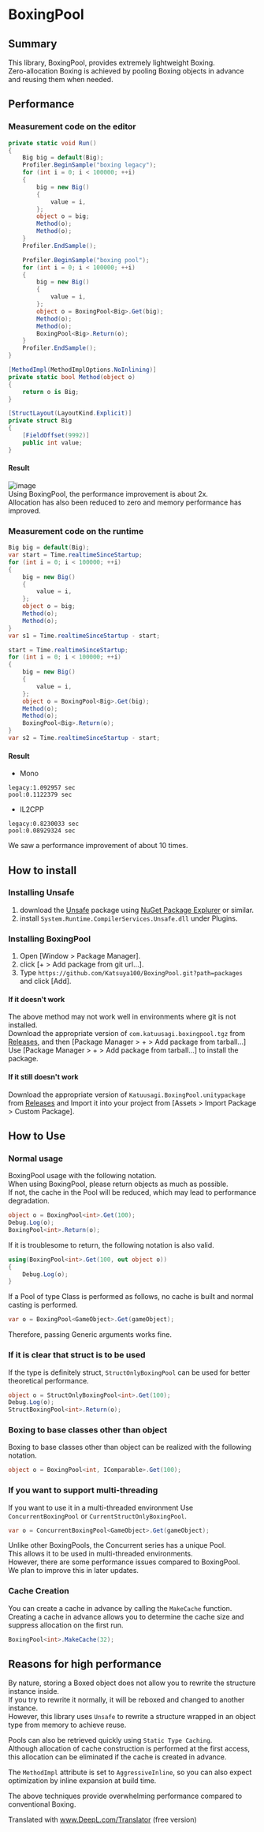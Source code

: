 # BoxingPool
## Summary
This library, BoxingPool, provides extremely lightweight Boxing.  
Zero-allocation Boxing is achieved by pooling Boxing objects in advance and reusing them when needed.  

## Performance
### Measurement code on the editor
```.cs
private static void Run()
{
    Big big = default(Big);
    Profiler.BeginSample("boxing legacy");
    for (int i = 0; i < 100000; ++i)
    {
        big = new Big()
        {
            value = i,
        };
        object o = big;
        Method(o);
        Method(o);
    }
    Profiler.EndSample();

    Profiler.BeginSample("boxing pool");
    for (int i = 0; i < 100000; ++i)
    {
        big = new Big()
        {
            value = i,
        };
        object o = BoxingPool<Big>.Get(big);
        Method(o);
        Method(o);
        BoxingPool<Big>.Return(o);
    }
    Profiler.EndSample();
}

[MethodImpl(MethodImplOptions.NoInlining)]
private static bool Method(object o)
{
    return o is Big;
}

[StructLayout(LayoutKind.Explicit)]
private struct Big
{
    [FieldOffset(9992)]
    public int value;
}
```
#### Result
![image](https://github.com/Katsuya100/BoxingPool/assets/33303650/b00c15fd-7b9e-4e27-88d2-09cf91f929ec)  
Using BoxingPool, the performance improvement is about 2x.  
Allocation has also been reduced to zero and memory performance has improved.  

### Measurement code on the runtime
```.cs
Big big = default(Big);
var start = Time.realtimeSinceStartup;
for (int i = 0; i < 100000; ++i)
{
    big = new Big()
    {
        value = i,
    };
    object o = big;
    Method(o);
    Method(o);
}
var s1 = Time.realtimeSinceStartup - start;

start = Time.realtimeSinceStartup;
for (int i = 0; i < 100000; ++i)
{
    big = new Big()
    {
        value = i,
    };
    object o = BoxingPool<Big>.Get(big);
    Method(o);
    Method(o);
    BoxingPool<Big>.Return(o);
}
var s2 = Time.realtimeSinceStartup - start;
```
#### Result
- Mono  
```
legacy:1.092957 sec
pool:0.1122379 sec
```

- IL2CPP  
```
legacy:0.8230033 sec
pool:0.08929324 sec
```

We saw a performance improvement of about 10 times.  

## How to install
### Installing Unsafe
1. download the [Unsafe](https://www.nuget.org/packages/System.Runtime.CompilerServices.Unsafe/) package using [NuGet Package Explurer](https://apps.microsoft.com/store/detail/nuget-package-explorer/9WZDNCRDMDM3?hl=ja-jp&gl=jp) or similar.
2. install `System.Runtime.CompilerServices.Unsafe.dll` under Plugins.

### Installing BoxingPool
1. Open [Window > Package Manager].
2. click [+ > Add package from git url...].
3. Type `https://github.com/Katsuya100/BoxingPool.git?path=packages` and click [Add].

#### If it doesn't work
The above method may not work well in environments where git is not installed.  
Download the appropriate version of `com.katuusagi.boxingpool.tgz` from [Releases](https://github.com/Katsuya100/BoxingPool/releases), and then [Package Manager > + > Add package from tarball...] Use [Package Manager > + > Add package from tarball...] to install the package.

#### If it still doesn't work
Download the appropriate version of `Katuusagi.BoxingPool.unitypackage` from [Releases](https://github.com/Katsuya100/BoxingPool/releases) and Import it into your project from [Assets > Import Package > Custom Package].

## How to Use
### Normal usage
BoxingPool usage with the following notation.  
When using BoxingPool, please return objects as much as possible.  
If not, the cache in the Pool will be reduced, which may lead to performance degradation.  
```.cs
object o = BoxingPool<int>.Get(100);
Debug.Log(o);
BoxingPool<int>.Return(o);
```

If it is troublesome to return, the following notation is also valid.  
```.cs
using(BoxingPool<int>.Get(100, out object o))
{
    Debug.Log(o);
}
```

If a Pool of type Class is performed as follows, no cache is built and normal casting is performed.  
```.cs
var o = BoxingPool<GameObject>.Get(gameObject);
```
Therefore, passing Generic arguments works fine.  

### If it is clear that struct is to be used
If the type is definitely struct, `StructOnlyBoxingPool` can be used for better theoretical performance.  
```.cs
object o = StructOnlyBoxingPool<int>.Get(100);
Debug.Log(o);
StructBoxingPool<int>.Return(o);
```

### Boxing to base classes other than object
Boxing to base classes other than object can be realized with the following notation.  
```.cs
object o = BoxingPool<int, IComparable>.Get(100);
```

### If you want to support multi-threading
If you want to use it in a multi-threaded environment Use `ConcurrentBoxingPool` or `CurrentStructOnlyBoxingPool`.  
```.cs
var o = ConcurrentBoxingPool<GameObject>.Get(gameObject);
```
Unlike other BoxingPools, the Concurrent series has a unique Pool.  
This allows it to be used in multi-threaded environments.  
However, there are some performance issues compared to BoxingPool.  
We plan to improve this in later updates.  

### Cache Creation
You can create a cache in advance by calling the `MakeCache` function.  
Creating a cache in advance allows you to determine the cache size and suppress allocation on the first run.  
```.cs
BoxingPool<int>.MakeCache(32);
```

## Reasons for high performance
By nature, storing a Boxed object does not allow you to rewrite the structure instance inside.  
If you try to rewrite it normally, it will be reboxed and changed to another instance.  
However, this library uses `Unsafe` to rewrite a structure wrapped in an object type from memory to achieve reuse.  

Pools can also be retrieved quickly using `Static Type Caching`.  
Although allocation of cache construction is performed at the first access, this allocation can be eliminated if the cache is created in advance.  

The `MethodImpl` attribute is set to `AggressiveInline`, so you can also expect optimization by inline expansion at build time.

The above techniques provide overwhelming performance compared to conventional Boxing.  

Translated with www.DeepL.com/Translator (free version)
